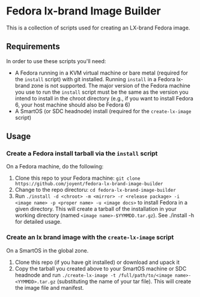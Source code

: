 # Fedora lx-brand Image Builder

This is a collection of scripts used for creating an LX-brand Fedora image.

## Requirements

In order to use these scripts you'll need:

- A Fedora running in a KVM virtual machine or bare metal (required for the `install` script) with git installed. Running `install` in a Fedora lx-brand zone is not supported. The major version of the Fedora machine you use to run the `install` script must be the same as the version you intend to install in the chroot directory (e.g., if you want to install Fedora 6, your host machine should also be Fedora 6)
- A SmartOS (or SDC headnode) install (required for the `create-lx-image` script)

## Usage

### Create a Fedora install tarball via the `install` script

On a Fedora machine, do the following:

1. Clone this repo to your Fedora machine: `git clone https://github.com/joyent/fedora-lx-brand-image-builder`
2. Change to the repo directoru: `cd fedora-lx-brand-image-builder`
3. Run `./install -d <chroot> -m <mirror> -r <release package> -i <image name> -p <proper name> -u <image docs>` to install Fedora in a given directory. This will create a tarball of the installation in your working directory (named `<image name>-$YYMMDD.tar.gz`). See ./install -h for detailed usage.

### Create an lx brand image with the `create-lx-image` script

On a SmartOS in the global zone.

1. Clone this repo (if you have git installed) or download and upack it
2. Copy the tarball you created above to your SmartOS machine or SDC headnode and run `./create-lx-image -t /full/path/to/<image name>-<YYMMDD>.tar.gz` (substituting the name of your tar file). This will create the image file and manifest.
